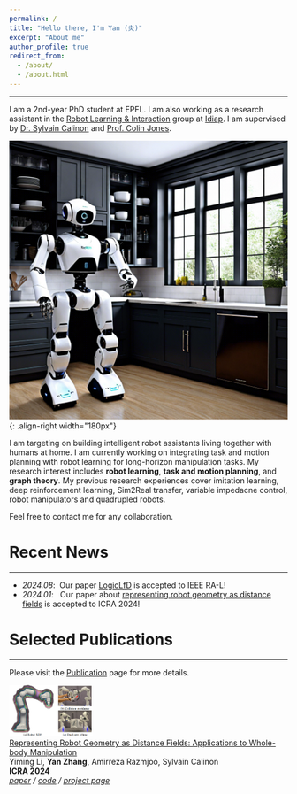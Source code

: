 ```yaml
---
permalink: /
title: "Hello there, I'm Yan (炎)"
excerpt: "About me"
author_profile: true
redirect_from: 
  - /about/
  - /about.html
---
```

---
I am a 2nd-year PhD student at EPFL. I am also working as a research assistant in the [Robot Learning & Interaction](https://www.idiap.ch/en/scientific-research/robot-learning-and-interaction) group at [Idiap](https://www.idiap.ch/en). I am supervised by [Dr. Sylvain Calinon](https://calinon.ch/index.htm) and [Prof. Colin Jones](https://people.epfl.ch/colin.jones). 

![Research goals](/images/kitchen_robot.png){: .align-right width="180px"}

I am targeting on building intelligent robot assistants living together with humans at home. I am currently working on integrating task and motion planning with robot learning for long-horizon manipulation tasks. My research interest includes **robot learning**, **task and motion planning**, and **graph theory**. My previous research experiences cover imitation learning, deep reinforcement learning, Sim2Real transfer, variable impedacne control, robot manipulators and quadrupled robots. 

Feel free to contact me for any collaboration.

# Recent News
---
- *2024.08*: &nbsp;Our paper [LogicLfD](https://ieeexplore.ieee.org/abstract/document/10569055/) is accepted to IEEE RA-L!
- *2024.01*: &nbsp; Our paper about [representing robot geometry as distance fields](https://arxiv.org/pdf/2307.00533) is accepted to ICRA 2024!

# Selected Publications
---
Please visit the [Publication](https://ollieyzhang.github.io/publications/) page for more details.

<td style="width:30%;vertical-align:middle">
  <div class="one">
    <img src='images/RDF.png' width="30%">
  </div>
</td>
<td style="padding:20px;width:50%;vertical-align:middle">
  <a href="https://github.com/yimingli1998/RDF">
    <papertitle>Representing Robot Geometry as Distance Fields: Applications to Whole-body Manipulation</papertitle>
  </a>
  <br>
  Yiming Li, <strong>Yan Zhang</strong>, Amirreza Razmjoo, Sylvain Calinon
  <br>
  <strong>ICRA 2024</strong>
  <em><br>
    <a href="https://arxiv.org/pdf/2307.00533">paper</a> /
    <a href="https://github.com/yimingli1998/RDF">code</a> /
    <a href="https://sites.google.com/view/lrdf">project page</a>
    <br>
    <!-- (<strong style="color:red;">Spotlight</strong>, acceptance rate: 5%) -->
  </em><br>
  </td>
  

